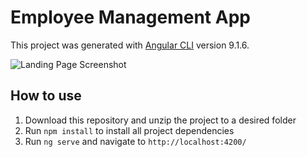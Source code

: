 # Employee Management App

This project was generated with [Angular CLI](https://github.com/angular/angular-cli) version 9.1.6.

![Landing Page Screenshot](assets/images/landingpage.jpg)

## How to use

1. Download this repository and unzip the project to a desired folder
2. Run `npm install` to install all project dependencies
3. Run `ng serve` and navigate to `http://localhost:4200/`



